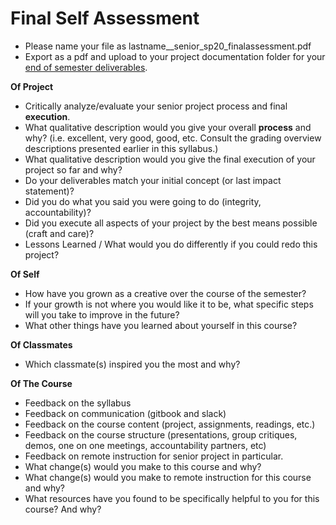 # Final Self Assessment

* Please name your file as lastname\_\_senior\_sp20\_finalassessment.pdf
* Export as a pdf and upload to your project documentation folder for your [end of semester deliverables](./).

**Of Project**

* Critically analyze/evaluate your senior project process and final **execution**.
* What qualitative description would you give your overall **process** and why? \(i.e. excellent, very good, good, etc. Consult the grading overview descriptions presented earlier in this syllabus.\)
* What qualitative description would you give the final execution of your project so far and why?
* Do your deliverables match your initial concept \(or last impact statement\)?
* Did you do what you said you were going to do \(integrity, accountability\)?
* Did you execute all aspects of your project by the best means possible \(craft and care\)?
* Lessons Learned / What would you do differently if you could redo this project?

**Of Self**

* How have you grown as a creative over the course of the semester?
* If your growth is not where you would like it to be, what specific steps will you take to improve in the future?
* What other things have you learned about yourself in this course?

**Of Classmates**

* Which classmate\(s\) inspired you the most and why? 

**Of The Course**

* Feedback on the syllabus 
* Feedback on communication \(gitbook and slack\)
* Feedback on the course content \(project, assignments, readings, etc.\)
* Feedback on the course structure \(presentations, group critiques, demos, one on one meetings, accountability partners, etc\)
* Feedback on remote instruction for senior project in particular.
* What change\(s\) would you make to this course and why?
* What change\(s\) would you make to remote instruction for this course and why?
* What resources have you found to be specifically helpful to you for this course? And why?

